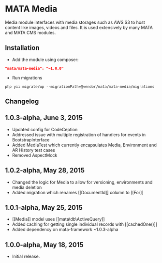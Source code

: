 MATA Media
==========================================

Media module interfaces with media storages such as AWS S3 to host content like images, videos and files. It is used extensively by many MATA and MATA CMS modules.


Installation
------------

- Add the module using composer: 

```json
"mata/mata-media": "~1.0.0"
```

-  Run migrations
```
php yii migrate/up --migrationPath=@vendor/mata/mata-media/migrations
```


Changelog
---------

## 1.0.3-alpha, June 3, 2015
- Updated config for CodeCeption
- Addressed issue with multiple registration of handlers for events in BootstrapInterface
- Added MediaTest which currently encapsulates Media, Environment and AR History test cases
- Removed AspectMock

## 1.0.2-alpha, May 28, 2015
- Changed the logic for Media to allow for versioning, environments and media deletion
- Added migration which renames [[DocumentId]] column to [[For]]

## 1.0.1-alpha, May 25, 2015
- [[Media]] model uses [[mata\db\ActiveQuery]]
- Added caching for getting single individual records with [[cachedOne()]]
- Added dependency on mata-framework ~1.0.3-alpha

## 1.0.0-alpha, May 18, 2015

- Initial release.
